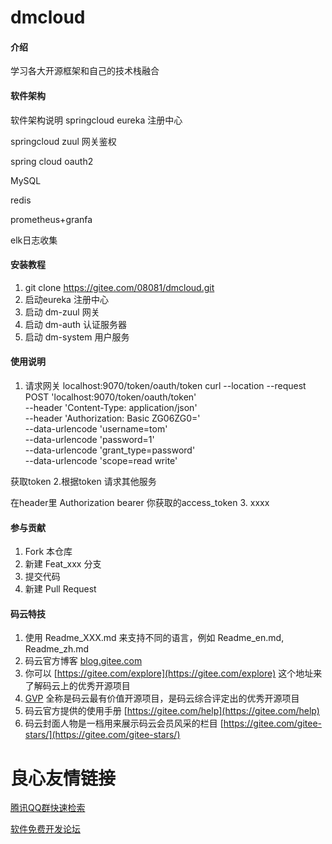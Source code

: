 # dmcloud

#### 介绍
学习各大开源框架和自己的技术栈融合

#### 软件架构
软件架构说明 
springcloud eureka 注册中心

springcloud zuul 网关鉴权

spring cloud oauth2 

MySQL

redis

prometheus+granfa

elk日志收集


#### 安装教程

1. git clone https://gitee.com/08081/dmcloud.git
2.  启动eureka 注册中心
3.  启动 dm-zuul 网关
4.  启动 dm-auth 认证服务器
5.  启动 dm-system 用户服务

#### 使用说明

1.  请求网关 localhost:9070/token/oauth/token
curl --location --request POST 'localhost:9070/token/oauth/token' \
--header 'Content-Type: application/json' \
--header 'Authorization: Basic ZG06ZG0=' \
--data-urlencode 'username=tom' \
--data-urlencode 'password=1' \
--data-urlencode 'grant_type=password' \
--data-urlencode 'scope=read write'

 获取token
2.根据token 请求其他服务
 
  在header里 Authorization     bearer 你获取的access_token 
3.  xxxx

#### 参与贡献

1.  Fork 本仓库
2.  新建 Feat_xxx 分支
3.  提交代码
4.  新建 Pull Request


#### 码云特技

1.  使用 Readme\_XXX.md 来支持不同的语言，例如 Readme\_en.md, Readme\_zh.md
2.  码云官方博客 [blog.gitee.com](https://blog.gitee.com)
3.  你可以 [https://gitee.com/explore](https://gitee.com/explore) 这个地址来了解码云上的优秀开源项目
4.  [GVP](https://gitee.com/gvp) 全称是码云最有价值开源项目，是码云综合评定出的优秀开源项目
5.  码云官方提供的使用手册 [https://gitee.com/help](https://gitee.com/help)
6.  码云封面人物是一档用来展示码云会员风采的栏目 [https://gitee.com/gitee-stars/](https://gitee.com/gitee-stars/)


 # 良心友情链接

[腾讯QQ群快速检索](http://u.720life.cn/s/8cf73f7c)

[软件免费开发论坛](http://u.720life.cn/s/bbb01dc0)
